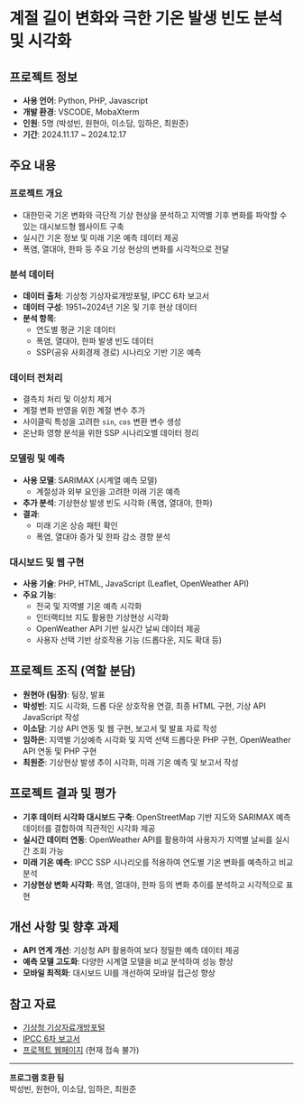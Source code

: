 # 계절 길이 변화와 극한 기온 발생 빈도 분석 및 시각화

## 프로젝트 정보

- **사용 언어**: Python, PHP, Javascript
- **개발 환경**: VSCODE, MobaXterm
- **인원**: 5명 (박성빈, 원현아, 이소담, 임하은, 최원준)
- **기간**: 2024.11.17 ~ 2024.12.17

## 주요 내용

### 프로젝트 개요
- 대한민국 기온 변화와 극단적 기상 현상을 분석하고 지역별 기후 변화를 파악할 수 있는 대시보드형 웹사이트 구축
- 실시간 기온 정보 및 미래 기온 예측 데이터 제공
- 폭염, 열대야, 한파 등 주요 기상 현상의 변화를 시각적으로 전달

### 분석 데이터
- **데이터 출처**: 기상청 기상자료개방포털, IPCC 6차 보고서
- **데이터 구성**: 1951~2024년 기온 및 기후 현상 데이터
- **분석 항목**:
  - 연도별 평균 기온 데이터
  - 폭염, 열대야, 한파 발생 빈도 데이터
  - SSP(공유 사회경제 경로) 시나리오 기반 기온 예측

### 데이터 전처리
- 결측치 처리 및 이상치 제거
- 계절 변화 반영을 위한 계절 변수 추가
- 사이클릭 특성을 고려한 `sin`, `cos` 변환 변수 생성
- 온난화 영향 분석을 위한 SSP 시나리오별 데이터 정리

### 모델링 및 예측
- **사용 모델**: SARIMAX (시계열 예측 모델)
  - 계절성과 외부 요인을 고려한 미래 기온 예측
- **추가 분석**: 기상현상 발생 빈도 시각화 (폭염, 열대야, 한파)
- **결과**:
  - 미래 기온 상승 패턴 확인
  - 폭염, 열대야 증가 및 한파 감소 경향 분석

### 대시보드 및 웹 구현
- **사용 기술**: PHP, HTML, JavaScript (Leaflet, OpenWeather API)
- **주요 기능**:
  - 전국 및 지역별 기온 예측 시각화
  - 인터랙티브 지도 활용한 기상현상 시각화
  - OpenWeather API 기반 실시간 날씨 데이터 제공
  - 사용자 선택 기반 상호작용 기능 (드롭다운, 지도 확대 등)

## 프로젝트 조직 (역할 분담)

- **원현아 (팀장)**: 팀장, 발표
- **박성빈**: 지도 시각화, 드롭 다운 상호작용 연결, 최종 HTML 구현, 기상 API JavaScript 작성
- **이소담**: 기상 API 연동 및 웹 구현, 보고서 및 발표 자료 작성
- **임하은**: 지역별 기상예측 시각화 및 지역 선택 드롭다운 PHP 구현, OpenWeather API 연동 및 PHP 구현
- **최원준**: 기상현상 발생 추이 시각화, 미래 기온 예측 및 보고서 작성

## 프로젝트 결과 및 평가

- **기후 데이터 시각화 대시보드 구축**: OpenStreetMap 기반 지도와 SARIMAX 예측 데이터를 결합하여 직관적인 시각화 제공
- **실시간 데이터 연동**: OpenWeather API를 활용하여 사용자가 지역별 날씨를 실시간 조회 가능
- **미래 기온 예측**: IPCC SSP 시나리오를 적용하여 연도별 기온 변화를 예측하고 비교 분석
- **기상현상 변화 시각화**: 폭염, 열대야, 한파 등의 변화 추이를 분석하고 시각적으로 표현

## 개선 사항 및 향후 과제

- **API 연계 개선**: 기상청 API 활용하여 보다 정밀한 예측 데이터 제공
- **예측 모델 고도화**: 다양한 시계열 모델을 비교 분석하여 성능 향상
- **모바일 최적화**: 대시보드 UI를 개선하여 모바일 접근성 향상

## 참고 자료
- [기상청 기상자료개방포털](https://data.kma.go.kr/)
- [IPCC 6차 보고서](https://www.ipcc.ch/)
- [프로젝트 웹페이지](https://bda.dcarecloud.com/~stud_10/korea3.php) (현재 접속 불가)

---

**프로그램 호환 팀**  
박성빈, 원현아, 이소담, 임하은, 최원준

